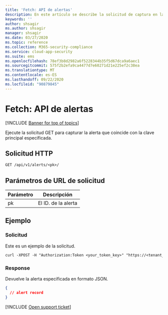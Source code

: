 ```yaml
---
title: 'Fetch: API de alertas'
description: En este artículo se describe la solicitud de captura en la API de alertas de Cloud App Security.
keywords: ''
author: shsagir
ms.author: shsagir
manager: shsagir
ms.date: 03/27/2020
ms.topic: reference
ms.collection: M365-security-compliance
ms.service: cloud-app-security
ms.suite: ems
ms.openlocfilehash: 78ef3b8d2982a6f5228344b35f5d67dca9a6aec1
ms.sourcegitcommit: 575f2b2efa9ca4477d7e60271d21e225ef2c38ea
ms.translationtype: MT
ms.contentlocale: es-ES
ms.lasthandoff: 09/22/2020
ms.locfileid: "90879845"
---
```

# <a name="fetch---alerts-api"></a>Fetch: API de alertas

[!INCLUDE [Banner for top of topics](includes/banner.md)]

Ejecute la solicitud GET para capturar la alerta que coincide con la clave principal especificada.

## <a name="http-request"></a>Solicitud HTTP

```rest
GET /api/v1/alerts/<pk>/
```

## <a name="request-url-parameters"></a>Parámetros de URL de solicitud

| Parámetro | Descripción |
| --- | --- |
| pk | El ID. de la alerta |

## <a name="example"></a>Ejemplo

### <a name="request"></a>Solicitud

Este es un ejemplo de la solicitud.

```rest
curl -XPOST -H "Authorization:Token <your_token_key>" "https://<tenant_id>.<tenant_region>.contoso.com/api/v1/alerts/<pk>/"
```

### <a name="response"></a>Response

Devuelve la alerta especificada en formato JSON.

```json
{
  // alert record
}
```

[!INCLUDE [Open support ticket](includes/support.md)]
